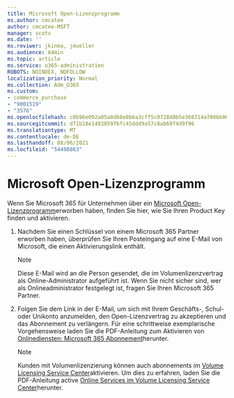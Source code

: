 ```yaml
---
title: Microsoft Open-Lizenzprogramm
ms.author: cmcatee
author: cmcatee-MSFT
manager: scotv
ms.date: ''
ms.reviwer: jkinma, jmueller
ms.audience: Admin
ms.topic: article
ms.service: o365-administration
ROBOTS: NOINDEX, NOFOLLOW
localization_priority: Normal
ms.collection: Adm_O365
ms.custom:
- commerce_purchase
- "9001519"
- "3576"
ms.openlocfilehash: c0b96e092a05a8db8e8b6a3cff5c072840b5e368314af00bb065e03149df6b60
ms.sourcegitcommit: d71b18e1403859fbfc45ddd9a57c8ab68f4d9f96
ms.translationtype: MT
ms.contentlocale: de-DE
ms.lasthandoff: 08/06/2021
ms.locfileid: "54498863"
---
```

# <a name="microsoft-open-license-program"></a>Microsoft Open-Lizenzprogramm

Wenn Sie Microsoft 365 für Unternehmen über ein [Microsoft Open-Lizenzprogramm](https://go.microsoft.com/fwlink/p/?LinkID=613298)erworben haben, finden Sie hier, wie Sie Ihren Product Key finden und aktivieren.

1. Nachdem Sie einen Schlüssel von einem Microsoft 365 Partner erworben haben, überprüfen Sie Ihren Posteingang auf eine E-Mail von Microsoft, die einen Aktivierungslink enthält.

    > [!NOTE]
    > Diese E-Mail wird an die Person gesendet, die im Volumenlizenzvertrag als Online-Administrator aufgeführt ist. Wenn Sie nicht sicher sind, wer als Onlineadministrator festgelegt ist, fragen Sie Ihren Microsoft 365 Partner.
1. Folgen Sie dem Link in der E-Mail, um sich mit Ihrem Geschäfts-, Schul- oder Unikonto anzumelden, den Open-Lizenzvertrag zu akzeptieren und das Abonnement zu verlängern. Für eine schrittweise exemplarische Vorgehensweise laden Sie die PDF-Anleitung zum Aktivieren von [Onlinediensten: Microsoft 365 Abonnement](https://go.microsoft.com/fwlink/p/?LinkId=618100)herunter.

    > [!NOTE]
    > Kunden mit Volumenlizenzierung können auch abonnements im [Volume Licensing Service Center](https://go.microsoft.com/fwlink/p/?LinkID=282016)aktivieren. Um dies zu erfahren, laden Sie die PDF-Anleitung active [Online Services im Volume Licensing Service Center](https://go.microsoft.com/fwlink/p/?LinkId=618096)herunter.